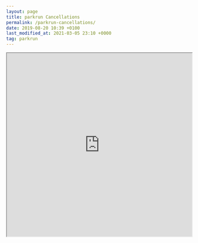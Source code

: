 ```yaml
---
layout: page
title: parkrun Cancellations
permalink: /parkrun-cancellations/
date: 2019-08-20 10:39 +0100
last_modified_at: 2021-03-05 23:10 +0000
tag: parkrun
---
```


<iframe src="https://www.google.com/maps/d/embed?mid=1d3lRdUmVhjoWycGXhI0spTbu_IgY-1bv" width="100%" height="500"></iframe>
